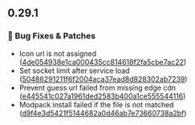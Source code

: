 ## 0.29.1
### 🐛 Bug Fixes & Patches

- Icon url is not assigned ([4de054938e1ca000435cc814618f2fa5cbe7ac22](https://github.com/Voxelum/x-minecraft-launcher/commit/4de054938e1ca000435cc814618f2fa5cbe7ac22))
- Set socket limit after service load ([50486291211f6f2004aca37ead8d828302ab7239](https://github.com/Voxelum/x-minecraft-launcher/commit/50486291211f6f2004aca37ead8d828302ab7239))
- Prevent guess url failed from missing edge cdn ([e445541c027a1961ded2583b400a1ce555544116](https://github.com/Voxelum/x-minecraft-launcher/commit/e445541c027a1961ded2583b400a1ce555544116))
- Modpack install failed if the file is not matched ([d9f4e3d5421f5144682a0d46ab7e73660738a2bf](https://github.com/Voxelum/x-minecraft-launcher/commit/d9f4e3d5421f5144682a0d46ab7e73660738a2bf))